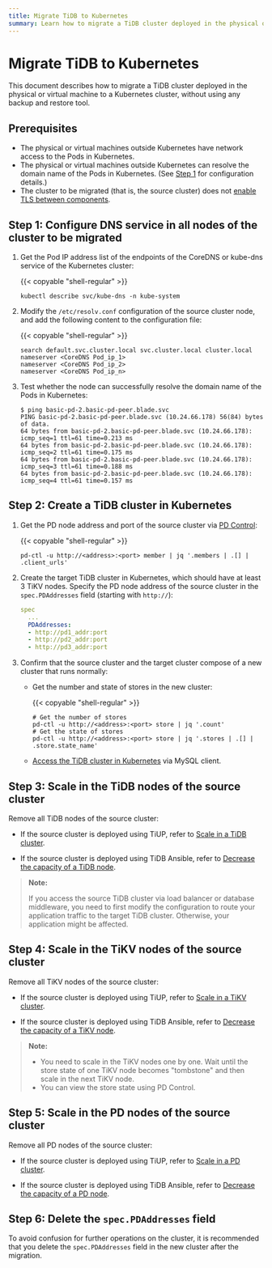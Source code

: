 ```yaml
---
title: Migrate TiDB to Kubernetes
summary: Learn how to migrate a TiDB cluster deployed in the physical or virtual machine to a Kubernetes cluster.
---
```


# Migrate TiDB to Kubernetes

This document describes how to migrate a TiDB cluster deployed in the physical or virtual machine to a Kubernetes cluster, without using any backup and restore tool.

## Prerequisites

- The physical or virtual machines outside Kubernetes have network access to the Pods in Kubernetes.
- The physical or virtual machines outside Kubernetes can resolve the domain name of the Pods in Kubernetes. (See [Step 1](#step-1-configure-dns-service-in-all-nodes-of-the-cluster-to-be-migrated) for configuration details.)
- The cluster to be migrated (that is, the source cluster) does not [enable TLS between components](enable-tls-between-components.md).

## Step 1: Configure DNS service in all nodes of the cluster to be migrated

1. Get the Pod IP address list of the endpoints of the CoreDNS or kube-dns service of the Kubernetes cluster:

    {{< copyable "shell-regular" >}}

    ```shell
    kubectl describe svc/kube-dns -n kube-system
    ```

2. Modify the `/etc/resolv.conf` configuration of the source cluster node, and add the following content to the configuration file:

    {{< copyable "shell-regular" >}}

    ```shell
    search default.svc.cluster.local svc.cluster.local cluster.local  
    nameserver <CoreDNS Pod_ip_1>
    nameserver <CoreDNS Pod_ip_2>
    nameserver <CoreDNS Pod_ip_n>
    ```

3. Test whether the node can successfully resolve the domain name of the Pods in Kubernetes:

    ```shell
    $ ping basic-pd-2.basic-pd-peer.blade.svc
    PING basic-pd-2.basic-pd-peer.blade.svc (10.24.66.178) 56(84) bytes of data.
    64 bytes from basic-pd-2.basic-pd-peer.blade.svc (10.24.66.178): icmp_seq=1 ttl=61 time=0.213 ms
    64 bytes from basic-pd-2.basic-pd-peer.blade.svc (10.24.66.178): icmp_seq=2 ttl=61 time=0.175 ms
    64 bytes from basic-pd-2.basic-pd-peer.blade.svc (10.24.66.178): icmp_seq=3 ttl=61 time=0.188 ms
    64 bytes from basic-pd-2.basic-pd-peer.blade.svc (10.24.66.178): icmp_seq=4 ttl=61 time=0.157 ms
    ```

## Step 2: Create a TiDB cluster in Kubernetes

1. Get the PD node address and port of the source cluster via [PD Control](https://docs.pingcap.com/tidb/stable/pd-control):

    {{< copyable "shell-regular" >}}

    ```shell
    pd-ctl -u http://<address>:<port> member | jq '.members | .[] | .client_urls'
    ```

2. Create the target TiDB cluster in Kubernetes, which should have at least 3 TiKV nodes. Specify the PD node address of the source cluster in the `spec.PDAddresses` field (starting with `http://`):

    ```yaml
    spec
      ...
      PDAddresses:
      - http://pd1_addr:port
      - http://pd2_addr:port
      - http://pd3_addr:port
    ```

3. Confirm that the source cluster and the target cluster compose of a new cluster that runs normally:

    - Get the number and state of stores in the new cluster:

        {{< copyable "shell-regular" >}}
        
        ```shell
        # Get the number of stores
        pd-ctl -u http://<address>:<port> store | jq '.count'
        # Get the state of stores
        pd-ctl -u http://<address>:<port> store | jq '.stores | .[] | .store.state_name'   
        ```
    
    - [Access the TiDB cluster in Kubernetes](access-tidb.md) via MySQL client.

## Step 3: Scale in the TiDB nodes of the source cluster

Remove all TiDB nodes of the source cluster:

- If the source cluster is deployed using TiUP, refer to [Scale in a TiDB cluster](https://docs.pingcap.com/tidb/stable/scale-tidb-using-tiup#scale-in-a-tidbpdtikv-cluster).

- If the source cluster is deployed using TiDB Ansible, refer to [Decrease the capacity of a TiDB node](https://docs.pingcap.com/tidb/stable/scale-tidb-using-ansible#decrease-the-capacity-of-a-tidb-node).

> **Note:**
>
> If you access the source TiDB cluster via load balancer or database middleware, you need to first modify the configuration to route your application traffic to the target TiDB cluster. Otherwise, your application might be affected.

## Step 4: Scale in the TiKV nodes of the source cluster

Remove all TiKV nodes of the source cluster:

- If the source cluster is deployed using TiUP, refer to [Scale in a TiKV cluster](https://docs.pingcap.com/tidb/stable/scale-tidb-using-tiup#scale-in-a-tidbpdtikv-cluster).

- If the source cluster is deployed using TiDB Ansible, refer to [Decrease the capacity of a TiKV node](https://docs.pingcap.com/tidb/stable/scale-tidb-using-ansible#decrease-the-capacity-of-a-tikv-node).

> **Note:**
>
> * You need to scale in the TiKV nodes one by one. Wait until the store state of one TiKV node becomes "tombstone" and then scale in the next TiKV node.
> * You can view the store state using PD Control.

## Step 5: Scale in the PD nodes of the source cluster

Remove all PD nodes of the source cluster:

- If the source cluster is deployed using TiUP, refer to [Scale in a PD cluster](https://docs.pingcap.com/tidb/stable/scale-tidb-using-tiup#scale-in-a-tidbpdtikv-cluster).

- If the source cluster is deployed using TiDB Ansible, refer to [Decrease the capacity of a PD node](https://docs.pingcap.com/tidb/stable/scale-tidb-using-ansible#decrease-the-capacity-of-a-pd-node).

## Step 6: Delete the `spec.PDAddresses` field

To avoid confusion for further operations on the cluster, it is recommended that you delete the `spec.PDAddresses` field in the new cluster after the migration.
